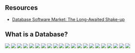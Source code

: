 ## Resources
  
* [Database Software Market: The Long-Awaited Shake-up](https://blocksandfiles.com/wp-content/uploads/2019/03/Database-Software-Market-White-Paper.pdf)

## What is a Database?

![](https://github.com/geoffreylink/Projects/blob/master/08%20Data%20Engineering/databases/images/StrategicImportanceDatabase.png)
![](https://github.com/geoffreylink/Projects/blob/master/08%20Data%20Engineering/databases/images/ABriefHistoryDatabase.png)
![](https://github.com/geoffreylink/Projects/blob/master/08%20Data%20Engineering/databases/images/PrimaryDatabaseTypesAndUseCases.png)
![](https://github.com/geoffreylink/Projects/blob/master/08%20Data%20Engineering/databases/images/DatabaseMarketCompetitiveLandscape.png)
![](https://github.com/geoffreylink/Projects/blob/master/08%20Data%20Engineering/databases/images/NonrelationalDatabaseTypes.png)
![](https://github.com/geoffreylink/Projects/blob/master/08%20Data%20Engineering/databases/images/NonrelationalDatabaseVendorsAndProductsByType.png)
![](https://github.com/geoffreylink/Projects/blob/master/08%20Data%20Engineering/databases/images/MultimodelDatabase.png)
![](https://github.com/geoffreylink/Projects/blob/master/08%20Data%20Engineering/databases/images/DatabaseAsAService.png)
![](https://github.com/geoffreylink/Projects/blob/master/08%20Data%20Engineering/databases/images/RelationalDatabaseVendorShare2017.png)
![](https://github.com/geoffreylink/Projects/blob/master/08%20Data%20Engineering/databases/images/DynamicDataManagementSystemsVendorShare2017.png)
![](https://github.com/geoffreylink/Projects/blob/master/08%20Data%20Engineering/databases/images/NonrelationalDatabaseManagementSystemsVendorShare2017.png)
![](https://github.com/geoffreylink/Projects/blob/master/08%20Data%20Engineering/databases/images/PopularityOfOpen-SourceDBMSVersusCommercialDBMS.png)
![](https://github.com/geoffreylink/Projects/blob/master/08%20Data%20Engineering/databases/images/OpenSourceBusinessModels.png)
![](https://github.com/geoffreylink/Projects/blob/master/08%20Data%20Engineering/databases/images/Open-SourceLicensingModels.png)
![](https://github.com/geoffreylink/Projects/blob/master/08%20Data%20Engineering/databases/images/PopularityBrokenDownByDatabaseModel2019.png)
![](https://github.com/geoffreylink/Projects/blob/master/08%20Data%20Engineering/databases/images/DatabaseArchitectureBeforeAndAfterMicroservices.png)
![](https://github.com/geoffreylink/Projects/blob/master/08%20Data%20Engineering/databases/images/OperationalDatabaseCompetitiveLandscape.png)
![](https://github.com/geoffreylink/Projects/blob/master/08%20Data%20Engineering/databases/images/CloudServiceProviderDatabaseOfferings.png)
![](https://github.com/geoffreylink/Projects/blob/master/08%20Data%20Engineering/databases/images/DeveloperDatabaseUsageByType.png)
![](https://github.com/geoffreylink/Projects/blob/master/08%20Data%20Engineering/databases/images/Top10MostDesiredDatabasesByDevelopers.png)
![](https://github.com/geoffreylink/Projects/blob/master/08%20Data%20Engineering/databases/images/Top10MostLovedDatabasesByDevelopers.png)
